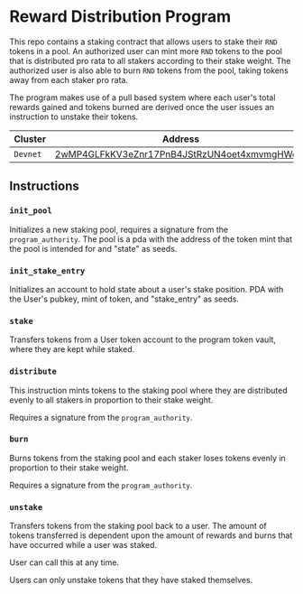 # Reward Distribution Program
This repo contains a staking contract that allows users to stake their `RND` tokens in a pool. An authorized user can mint more `RND` tokens to the pool that is distributed pro rata to all stakers according to their stake weight. The authorized user is also able to burn `RND` tokens from the pool, taking tokens away from each staker pro rata. 

The program makes use of a pull based system where each user's total rewards gained and tokens burned are derived once the user issues an instruction to unstake their tokens.

| Cluster | Address |
| --- | --- |
| `Devnet` | [2wMP4GLFkKV3eZnr17PnB4JStRzUN4oet4xmvmgHWq9t](https://explorer.solana.com/address/2wMP4GLFkKV3eZnr17PnB4JStRzUN4oet4xmvmgHWq9t?cluster=devnet) |

## Instructions

### `init_pool`
Initializes a new staking pool, requires a signature from the `program_authority`. The pool is a pda with the address of the token mint that the pool is intended for and "state" as seeds.

### `init_stake_entry`
Initializes an account to hold state about a user's stake position. PDA with the User's pubkey, mint of token, and "stake_entry" as seeds.

### `stake`
Transfers tokens from a User token account to the program token vault, where they are kept while staked.

### `distribute`
This instruction mints tokens to the staking pool where they are distributed evenly to all stakers in proportion to their stake weight.

Requires a signature from the `program_authority`.


### `burn`
Burns tokens from the staking pool and each staker loses tokens evenly in proportion to their stake weight.

Requires a signature from the `program_authority`.


### `unstake`
Transfers tokens from the staking pool back to a user. The amount of tokens transferred is dependent upon the amount of rewards and burns that have occurred while a user was staked.

User can call this at any time.

Users can only unstake tokens that they have staked themselves.
